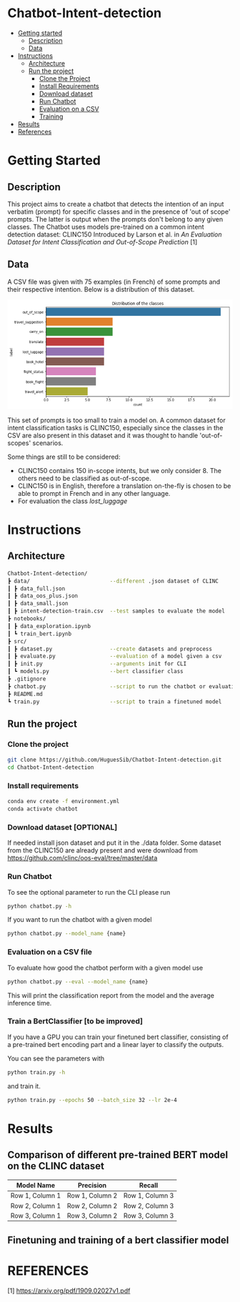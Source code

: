 # Chatbot-Intent-detection
* [Getting started](#getting-started)
    * [Description](#description)
    * [Data](#data)
* [Instructions](#instructions)
    * [Architecture](#architecture)
    * [Run the project](#run-the-project)
       * [Clone the Project](#clone-the-project)
       * [Install Requirements](#install-requirements)
       * [Download dataset](#download-dataset-optional)
       * [Run Chatbot](#run-chatbot)
       * [Evaluation on a CSV](#evaluation-on-a-csv-file)
       * [Training](#train-a-bertclassifier-to-be-improved)
* [Results](#results)
* [References](#references)
  
# Getting Started

## Description

This project aims to create a chatbot that detects the intention of an input verbatim (prompt) for specific classes and in the presence of 'out of scope' prompts. The latter is output when the prompts don't belong to any given classes. 
The Chatbot uses models pre-trained on a common intent detection dataset: CLINC150 Introduced by Larson et al. in *An Evaluation Dataset for Intent Classification and Out-of-Scope Prediction* [1]

## Data 

A CSV file was given with 75 examples (in French) of some prompts and their respective intention. Below is a distribution of this dataset. 

![alt text](/img/class_distib.png)

This set of prompts is too small to train a model on. A common dataset for intent classification tasks is CLINC150, especially since the classes in the CSV are also present in this dataset and it was thought to handle 'out-of-scopes' scenarios.

Some things are still to be considered: 
  - CLINC150 contains 150 in-scope intents, but we only consider 8. The others need to be classified as out-of-scope.
  - CLINC150 is in English, therefore a translation on-the-fly is chosen to be able to prompt in French and in any other language.
  - For evaluation the class _lost_luggage_
    
# Instructions 

## Architecture 
```bash
Chatbot-Intent-detection/
┣ data/                         --different .json dataset of CLINC
┃ ┣ data_full.json            
┃ ┣ data_oos_plus.json
┃ ┣ data_small.json
┃ ┣ intent-detection-train.csv  --test samples to evaluate the model
┣ notebooks/
┃ ┣ data_exploration.ipynb
┃ ┗ train_bert.ipynb
┣ src/
┃ ┣ dataset.py                  --create datasets and preprocess
┃ ┣ evaluate.py                 --evaluation of a model given a csv  
┃ ┣ init.py                     --arguments init for CLI
┃ ┗ models.py                   --bert classifier class
┣ .gitignore
┣ chatbot.py                    --script to run the chatbot or evaluation
┣ README.md
┗ train.py                      --script to train a finetuned model
```
## Run the project
### Clone the project 
```bash
git clone https://github.com/HuguesSib/Chatbot-Intent-detection.git
cd Chatbot-Intent-detection
```
### Install requirements 
```bash
conda env create -f environment.yml
conda activate chatbot
```

### Download dataset [OPTIONAL]
If needed install json dataset and put it in the ./data folder. 
Some dataset from the CLINC150 are already present and were download from https://github.com/clinc/oos-eval/tree/master/data

### Run Chatbot 
To see the optional parameter to run the CLI please run
```bash
python chatbot.py -h
```
If you want to run the chatbot with a given model 

```bash
python chatbot.py --model_name {name}
```
### Evaluation on a CSV file
To evaluate how good the chatbot perform with a given model use 
```bash
python chatbot.py --eval --model_name {name}
```
This will print the classification report from the model and the average inference time. 

### Train a BertClassifier [to be improved]
If you have a GPU you can train your finetuned bert classifier, consisting of a pre-trained bert encoding part and a linear layer to classify the outputs.

You can see the parameters with 
```bash
python train.py -h
```
and train it. 
```bash
python train.py --epochs 50 --batch_size 32 --lr 2e-4
```

# Results
## Comparison of different pre-trained BERT model on the CLINC dataset

| Model Name | Precision | Recall | 
| -------- | -------- | -------- |
| Row 1, Column 1 | Row 1, Column 2 | Row 1, Column 3 |
| Row 2, Column 1 | Row 2, Column 2 | Row 2, Column 3 |
| Row 3, Column 1 | Row 3, Column 2 | Row 3, Column 3 |
## Finetuning and training of a bert classifier model
# REFERENCES

[1] https://arxiv.org/pdf/1909.02027v1.pdf




